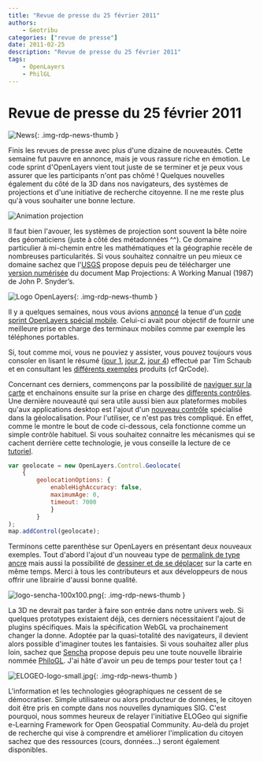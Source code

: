 ```yaml
---
title: "Revue de presse du 25 février 2011"
authors:
    - Geotribu
categories: ["revue de presse"]
date: 2011-02-25
description: "Revue de presse du 25 février 2011"
tags:
    - OpenLayers
    - PhilGL
---
```


# Revue de presse du 25 février 2011

![News](https://cdn.geotribu.fr/img/internal/icons-rdp-news/news.png "Icône news générique"){: .img-rdp-news-thumb }

Finis les revues de presse avec plus d'une dizaine de nouveautés. Cette semaine fut pauvre en annonce, mais je vous rassure riche en émotion. Le code sprint d'OpenLayers vient tout juste de se terminer et je peux vous assurer que les participants n'ont pas chômé ! Quelques nouvelles également du côté de la 3D dans nos navigateurs, des systèmes de projections et d'une initiative de recherche citoyenne. Il ne me reste plus qu'à vous souhaiter une bonne lecture.

![Animation projection](https://upload.wikimedia.org/wikipedia/commons/b/bb/Dymaxion_2003_animation_small1.gif "Animation de la transformation du globe terrestre selon les projections")

Il faut bien l'avouer, les systèmes de projection sont souvent la bête noire des géomaticiens (juste à côté des métadonnées ^^). Ce domaine particulier à mi-chemin entre les mathématiques et la géographie recèle de nombreuses particularités. Si vous souhaitez connaitre un peu mieux ce domaine sachez que l'[USGS](http://pubs.er.usgs.gov/publication/pp1395) propose depuis peu de télécharger une [version numérisée](http://onlinepubs.er.usgs.gov/djvu/PP/PP_1395.pdf) du document Map Projections: A Working Manual (1987) de John P. Snyder’s.

![Logo OpenLayers](https://cdn.geotribu.fr/img/logos-icones/logiciels_librairies/openlayers.png){: .img-rdp-news-thumb }

Il y a quelques semaines, nous vous avions [annoncé](http://geotribu.net/node/339#openlayers-mobile) la tenue d'un [code sprint OpenLayers spécial mobile](http://wiki.osgeo.org/wiki/Lausanne_Code_Sprint_2011). Celui-ci avait pour objectif de fournir une meilleure prise en charge des terminaux mobiles comme par exemple les téléphones portables.

Si, tout comme moi, vous ne pouviez y assister, vous pouvez toujours vous consoler en lisant le résumé ([jour 1](https://openlayers.org/blog/2011/02/21/mobile-sprint-day-one/), [jour 2](https://openlayers.org/blog/2011/02/22/mobile-sprint-day-two/), [jour 4](https://openlayers.org/blog/2011/02/24/mobile-sprint-day-four/)) effectué par Tim Schaub et en consultant les [différents exemples](https://openlayers.org/dev/examples/?q=mobile) produits (cf QrCode).

Concernant ces derniers, commençons par la possibilité de [naviguer sur la carte](http://www.openlayers.org/dev/examples/mobile-navigation.html) et enchainons ensuite sur la prise en charge des [differents contrôles](https://openlayers.org/dev/examples/controls.html?zoom=3&lat=46.8457&lon=7.99805&layers=B0F). Une dernière nouveauté qui sera utile aussi bien aux plateformes mobiles qu'aux applications desktop est l'ajout d'un [nouveau contrôle](http://www.openlayers.org/dev/examples/geolocation.html) spécialisé dans la géolocalisation. Pour l'utiliser, ce n'est pas très compliqué. En effet, comme le montre le bout de code ci-dessous, cela fonctionne comme un simple contrôle habituel. Si vous souhaitez connaitre les mécanismes qui se cachent derrière cette technologie, je vous conseille la lecture de ce [tutoriel](http://geotribu.net/node/187).

```javascript
var geolocate = new OpenLayers.Control.Geolocate(
    {
        geolocationOptions: {
            enableHighAccuracy: false,
            maximumAge: 0,
            timeout: 7000
            }
        }
);
map.addControl(geolocate);
```

Terminons cette parenthèse sur OpenLayers en présentant deux nouveaux exemples. Tout d'abord l'ajout d'un nouveau type de [permalink de type ancre](http://www.openlayers.org/dev/examples/anchor-permalink.html#zoom=2&lat=9.79568&lon=92.8125&layers=B) mais aussi la possibilité de [dessiner et de se déplacer](http://dev.openlayers.org/sandbox/elemoine/draw-feature/examples/draw-feature.html) sur la carte en même temps. Merci à tous les contributeurs et aux développeurs de nous offrir une librairie d'aussi bonne qualité.

![logo-sencha-100x100.png](https://cdn.geotribu.fr/img/logos-icones/logiciels_librairies/sencha_extjs.jpg){: .img-rdp-news-thumb }

La 3D ne devrait pas tarder à faire son entrée dans notre univers web. Si quelques prototypes existaient déjà, ces derniers nécessitaient l'ajout de plugins spécifiques. Mais la spécification WebGL va prochainement changer la donne. Adoptée par la quasi-totalité des navigateurs, il devient alors possible d'imaginer toutes les fantaisies. Si vous souhaitez aller plus loin, sachez que [Sencha](http://www.sencha.com/blog/introducing-philogl-a-webgl-javascript-library-from-sencha-labs/) propose depuis peu une toute nouvelle librairie nommée [PhiloGL](http://senchalabs.github.com/philogl/). J'ai hâte d'avoir un peu de temps pour tester tout ça !

![ELOGEO-logo-small.jpg](https://cdn.geotribu.fr/img/logos-icones/entreprises_association/elogeo.jpg){: .img-rdp-news-thumb }

L'information et les technologies géographiques ne cessent de se démocratiser. Simple utilisateur ou alors producteur de données, le citoyen doit être pris en compte dans nos nouvelles dynamiques SIG. C'est pourquoi, nous sommes heureux de relayer l'initiative ELOGeo qui signifie e-Learning Framework for Open Geospatial Community. Au-delà du projet de recherche qui vise à comprendre et améliorer l'implication du citoyen sachez que des ressources (cours, données...) seront également disponibles.
